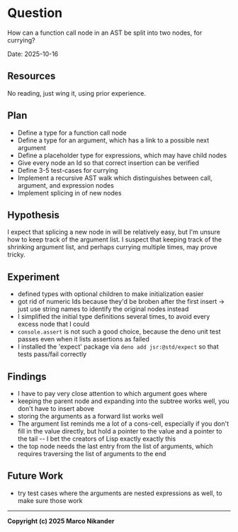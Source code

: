 # Question
<!-- What am I figuring out? -->

How can a function call node in an AST be split into two nodes, for currying?

Date: 2025-10-16

## Resources
<!-- Where can I find relevant information? -->

No reading, just wing it, using prior experience.

## Plan
<!-- What do I want to do? -->

- Define a type for a function call node
- Define a type for an argument, which has a link to a possible next argument
- Define a placeholder type for expressions, which may have child nodes
- Give every node an Id so that correct insertion can be verified
- Define 3-5 test-cases for currying
- Implement a recursive AST walk which distinguishes between call, argument, and expression nodes
- Implement splicing in of new nodes

## Hypothesis
<!-- What do I think is going to happen? -->

I expect that splicing a new node in will be relatively easy, but I'm unsure how to keep track of the argument list.
I suspect that keeping track of the shrinking argument list, and perhaps currying multiple times, may prove tricky.

## Experiment
<!-- What did I do? -->
<!-- How do you run the code? -->

- defined types with optional children to make initialization easier
- got rid of numeric Ids because they'd be broben after the first insert -> just use string names to identify the original nodes instead
- I simplified the initial type definitions several times, to avoid every excess node that I could
- `console.assert` is not such a good choice, because the deno unit test passes even when it lists assertions as failed
- I installed the 'expect' package via `deno add jsr:@std/expect` so that tests pass/fail correctly

## Findings
<!-- What did I learn? -->

- I have to pay very close attention to which argument goes where
- keeping the parent node and expanding into the subtree works well, you don't have to insert above
- storing the arguments as a forward list works well
- The argument list reminds me a lot of a cons-cell, especially if you don't fill in the value directly, but hold a pointer to the value and a pointer to the tail -- I bet the creators of Lisp exactly exactly this
- the top node needs the last entry from the list of arguments, which requires traversing the list of arguments to the end

## Future Work
<!-- Are there follow-up questions? -->
<!-- Can I create a concrete ticket/issue from this? -->

- try test cases where the arguments are nested expressions as well, to make sure those work

---
**Copyright (c) 2025 Marco Nikander**
